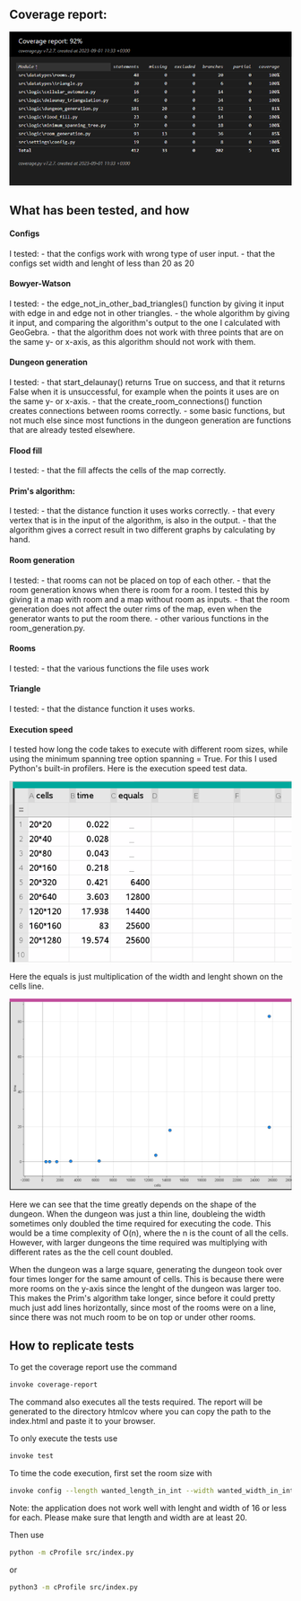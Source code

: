 ## Coverage report:
![Coverage-report](https://github.com/Robomarti/Tiralabra/blob/main/documentation/images/coverage.png)


## What has been tested, and how


#### Configs

I tested:
	- that the configs work with wrong type of user input.
	- that the configs set width and lenght of less than 20 as 20



#### Bowyer-Watson

I tested:
	- the edge_not_in_other_bad_triangles() function by giving it input with edge in and edge not in other triangles.
	- the whole algorithm by giving it input, and comparing the algorithm's output to the one I calculated with GeoGebra.
	- that the algorithm does not work with three points that are on the same y- or x-axis, as this algorithm should not work with them.



#### Dungeon generation

I tested:
	- that start_delaunay() returns True on success, and that it returns False when it is unsuccessful, for example when the points it uses are on the same y- or x-axis.
	- that the create_room_connections() function creates connections between rooms correctly.
	- some basic functions, but not much else since most functions in the dungeon generation are functions that are already tested elsewhere.



#### Flood fill

I tested:
	- that the fill affects the cells of the map correctly.



#### Prim's algorithm:

I tested:
	- that the distance function it uses works correctly.
	- that every vertex that is in the input of the algorithm, is also in the output.
	- that the algorithm gives a correct result in two different graphs by calculating by hand.



#### Room generation

I tested:
	- that rooms can not be placed on top of each other.
	- that the room generation knows when there is room for a room. I tested this by giving it a map with room and a map without room as inputs.
	- that the room generation does not affect the outer rims of the map, even when the generator wants to put the room there.
	- other various functions in the room_generation.py.



#### Rooms

I tested:
	- that the various functions the file uses work



#### Triangle

I tested:
	- that the distance function it uses works.



#### Execution speed

I tested how long the code takes to execute with different room sizes, while using the minimum spanning tree option spanning = True. For this I used Python's built-in profilers. Here is the execution speed test data.

![Time chart](https://github.com/Robomarti/Tiralabra/blob/main/documentation/images/time_chart.png)

Here the equals is just multiplication of the width and lenght shown on the cells line.

![Time graph](https://github.com/Robomarti/Tiralabra/blob/main/documentation/images/time_graph.png)


Here we can see that the time greatly depends on the shape of the dungeon. When the dungeon was just a thin line, doubleing the width sometimes only doubled the time required for executing the code. This would be a time complexity of O(n), where the n is the count of all the cells. However, with larger dungeons the time required was multiplying with different rates as the the cell count doubled.


When the dungeon was a large square, generating the dungeon took over four times longer for the same amount of cells. This is because there were more rooms on the y-axis since the lenght of the dungeon was larger too. This makes the Prim's algorithm take longer, since before it could pretty much just add lines horizontally, since most of the rooms were on a line, since there was not much room to be on top or under other rooms.


## How to replicate tests


To get the coverage report use the command
```bash
invoke coverage-report
```
The command also executes all the tests required. The report will be generated to the directory htmlcov where you can copy the path to the index.html and paste it to
your browser.


To only execute the tests use
```bash
invoke test
```


To time the code execution, first set the room size with
```bash
invoke config --length wanted_length_in_int --width wanted_width_in_int --spanning boolean
```
Note: the application does not work well with lenght and width of 16 or less for each. Please make sure that length and width are at least 20.


Then use
```bash
python -m cProfile src/index.py
```

or

```bash
python3 -m cProfile src/index.py
```